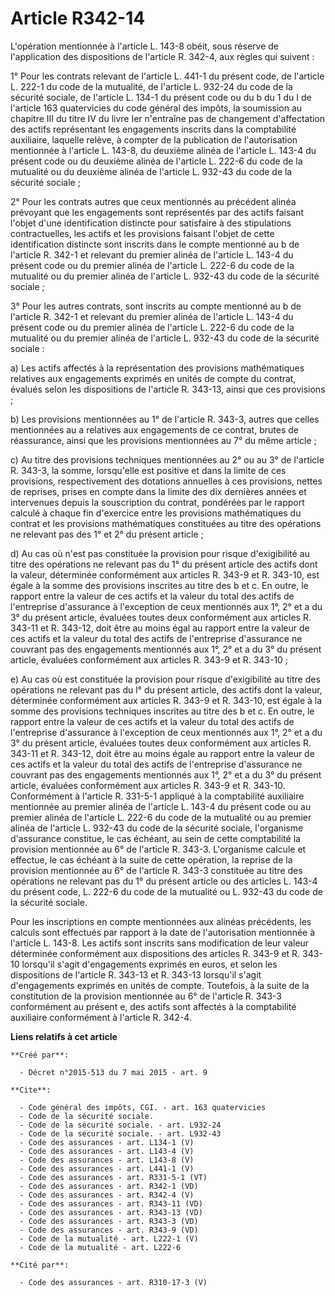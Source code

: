 # Article R342-14

L'opération mentionnée à l'article L. 143-8 obéit, sous réserve de l'application des dispositions de l'article R. 342-4, aux
règles qui suivent : 

1° Pour les contrats relevant de l'article L. 441-1 du présent code, de l'article L. 222-1 du code de la mutualité, de
l'article L. 932-24 du code de la sécurité sociale, de l'article L. 134-1 du présent code ou du b du 1 du I de l'article 163
quatervicies du code général des impôts, la soumission au chapitre III du titre IV du livre Ier n'entraîne pas de changement
d'affectation des actifs représentant les engagements inscrits dans la comptabilité auxiliaire, laquelle relève, à compter de
la publication de l'autorisation mentionnée à l'article L. 143-8, du deuxième alinéa de l'article L. 143-4 du présent code ou
du deuxième alinéa de l'article L. 222-6 du code de la mutualité ou du deuxième alinéa de l'article L. 932-43 du code de la
sécurité sociale ; 

2° Pour les contrats autres que ceux mentionnés au précédent alinéa prévoyant que les engagements sont représentés par des
actifs faisant l'objet d'une identification distincte pour satisfaire à des stipulations contractuelles, les actifs et les
provisions faisant l'objet de cette identification distincte sont inscrits dans le compte mentionné au b de l'article R.
342-1 et relevant du premier alinéa de l'article L. 143-4 du présent code ou du premier alinéa de l'article L. 222-6 du code
de la mutualité ou du premier alinéa de l'article L. 932-43 du code de la sécurité sociale ; 

3° Pour les autres contrats, sont inscrits au compte mentionné au b de l'article R. 342-1 et relevant du premier alinéa de
l'article L. 143-4 du présent code ou du premier alinéa de l'article L. 222-6 du code de la mutualité ou du premier alinéa de
l'article L. 932-43 du code de la sécurité sociale : 

a) Les actifs affectés à la représentation des provisions mathématiques relatives aux engagements exprimés en unités de
compte du contrat, évalués selon les dispositions de l'article R. 343-13, ainsi que ces provisions ; 

b) Les provisions mentionnées au 1° de l'article R. 343-3, autres que celles mentionnées au a relatives aux engagements de ce
contrat, brutes de réassurance, ainsi que les provisions mentionnées au 7° du même article ; 

c) Au titre des provisions techniques mentionnées au 2° ou au 3° de l'article R. 343-3, la somme, lorsqu'elle est positive et
dans la limite de ces provisions, respectivement des dotations annuelles à ces provisions, nettes de reprises, prises en
compte dans la limite des dix dernières années et intervenues depuis la souscription du contrat, pondérées par le rapport
calculé à chaque fin d'exercice entre les provisions mathématiques du contrat et les provisions mathématiques constituées au
titre des opérations ne relevant pas des 1° et 2° du présent article ; 

d) Au cas où n'est pas constituée la provision pour risque d'exigibilité au titre des opérations ne relevant pas du 1° du
présent article des actifs dont la valeur, déterminée conformément aux articles R. 343-9 et R. 343-10, est égale à la somme
des provisions inscrites au titre des b et c. En outre, le rapport entre la valeur de ces actifs et la valeur du total des
actifs de l'entreprise d'assurance à l'exception de ceux mentionnés aux 1°, 2° et a du 3° du présent article, évaluées toutes
deux conformément aux articles R. 343-11 et R. 343-12, doit être au moins égal au rapport entre la valeur de ces actifs et la
valeur du total des actifs de l'entreprise d'assurance ne couvrant pas des engagements mentionnés aux 1°, 2° et a du 3° du
présent article, évaluées conformément aux articles R. 343-9 et R. 343-10 ; 

e) Au cas où est constituée la provision pour risque d'exigibilité au titre des opérations ne relevant pas du l° du présent
article, des actifs dont la valeur, déterminée conformément aux articles R. 343-9 et R. 343-10, est égale à la somme des
provisions techniques inscrites au titre des b et c. En outre, le rapport entre la valeur de ces actifs et la valeur du total
des actifs de l'entreprise d'assurance à l'exception de ceux mentionnés aux 1°, 2° et a du 3° du présent article, évaluées
toutes deux conformément aux articles R. 343-11 et R. 343-12, doit être au moins égale au rapport entre la valeur de ces
actifs et la valeur du total des actifs de l'entreprise d'assurance ne couvrant pas des engagements mentionnés aux 1°, 2° et
a du 3° du présent article, évaluées conformément aux articles R. 343-9 et R. 343-10. Conformément à l'article R. 331-5-1
appliqué à la comptabilité auxiliaire mentionnée au premier alinéa de l'article L. 143-4 du présent code ou au premier alinéa
de l'article L. 222-6 du code de la mutualité ou au premier alinéa de l'article L. 932-43 du code de la sécurité sociale,
l'organisme d'assurance constitue, le cas échéant, au sein de cette comptabilité la provision mentionnée au 6° de l'article
R. 343-3. L'organisme calcule et effectue, le cas échéant à la suite de cette opération, la reprise de la provision
mentionnée au 6° de l'article R. 343-3 constituée au titre des opérations ne relevant pas du 1° du présent article ou des
articles L. 143-4 du présent code, L. 222-6 du code de la mutualité ou L. 932-43 du code de la sécurité sociale. 

Pour les inscriptions en compte mentionnées aux alinéas précédents, les calculs sont effectués par rapport à la date de
l'autorisation mentionnée à l'article L. 143-8. Les actifs sont inscrits sans modification de leur valeur déterminée
conformément aux dispositions des articles R. 343-9 et R. 343-10 lorsqu'il s'agit d'engagements exprimés en euros, et selon
les dispositions de l'article R. 343-13 et R. 343-13 lorsqu'il s'agit d'engagements exprimés en unités de compte. Toutefois,
à la suite de la constitution de la provision mentionnée au 6° de l'article R. 343-3 conformément au présent e, des actifs
sont affectés à la comptabilité auxiliaire conformément à l'article R. 342-4.

**Liens relatifs à cet article**

	**Créé par**:

	  - Décret n°2015-513 du 7 mai 2015 - art. 9

	**Cite**:

	  - Code général des impôts, CGI. - art. 163 quatervicies
	  - Code de la sécurité sociale.
	  - Code de la sécurité sociale. - art. L932-24
	  - Code de la sécurité sociale. - art. L932-43
	  - Code des assurances - art. L134-1 (V)
	  - Code des assurances - art. L143-4 (V)
	  - Code des assurances - art. L143-8 (V)
	  - Code des assurances - art. L441-1 (V)
	  - Code des assurances - art. R331-5-1 (VT)
	  - Code des assurances - art. R342-1 (VD)
	  - Code des assurances - art. R342-4 (V)
	  - Code des assurances - art. R343-11 (VD)
	  - Code des assurances - art. R343-13 (VD)
	  - Code des assurances - art. R343-3 (VD)
	  - Code des assurances - art. R343-9 (VD)
	  - Code de la mutualité - art. L222-1 (V)
	  - Code de la mutualité - art. L222-6

	**Cité par**:

	  - Code des assurances - art. R310-17-3 (V)
